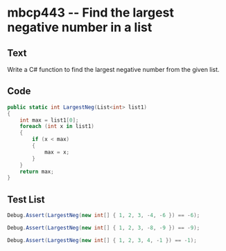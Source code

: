 # mbcp443 -- Find the largest negative number in a list

## Text

Write a C# function to find the largest negative number from the given list.

## Code

```csharp
public static int LargestNeg(List<int> list1) 
{ 
    int max = list1[0]; 
    foreach (int x in list1) 
    { 
        if (x < max) 
        { 
            max = x; 
        } 
    } 
    return max; 
}
```

## Test List

```csharp
Debug.Assert(LargestNeg(new int[] { 1, 2, 3, -4, -6 }) == -6);
```

```csharp
Debug.Assert(LargestNeg(new int[] { 1, 2, 3, -8, -9 }) == -9);
```

```csharp
Debug.Assert(LargestNeg(new int[] { 1, 2, 3, 4, -1 }) == -1);
```
